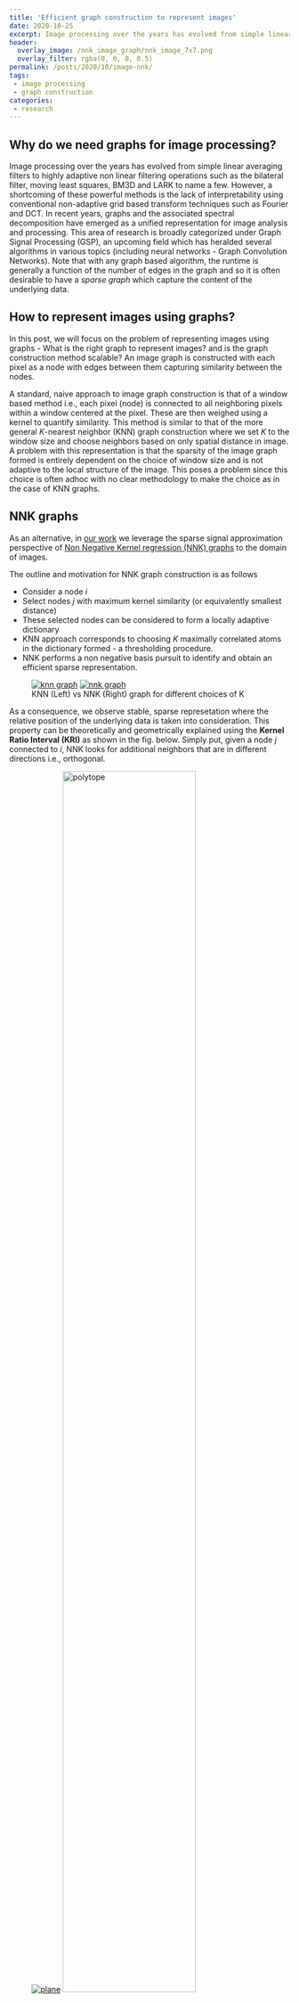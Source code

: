 ```yaml
---
title: 'Efficient graph construction to represent images'	
date: 2020-10-25
excerpt: Image processing over the years has evolved from simple linear averaging filters to highly adaptive non linear filtering operations such as the bilateral filter (BF), moving least squares, BM3D and LARK to name a few.
header:
  overlay_image: /nnk_image_graph/nnk_image_7x7.png
  overlay_filter: rgba(0, 0, 0, 0.5)
permalink: /posts/2020/10/image-nnk/
tags:
 - image processing
 - graph construction
categories:
 - research
---
```

## Why do we need graphs for image processing?
Image processing over the years has evolved from simple linear averaging filters to highly adaptive non linear filtering operations such as the bilateral filter, moving least squares, BM3D and LARK to name a few. However, a shortcoming of these powerful methods is the lack of interpretability using conventional non-adaptive grid based transform techniques such  as Fourier and DCT. 
In recent years, graphs and the associated spectral decomposition have emerged as a unified representation for image analysis and processing. This area of research is broadly categorized under Graph Signal Processing (GSP), an upcoming field which has heralded several algorithms in various topics (including neural networks - Graph Convolution Networks). Note that with any graph based algorithm, the runtime is generally a function of the number of edges in the graph and so it is often desirable to have a *sparse graph* which capture the content of the underlying data. 

## How to represent images using graphs?
In this post, we will focus on the problem of representing images using graphs - What is the right graph to represent images? and is the graph construction method scalable?
An image graph is constructed with each pixel as a node with edges between them capturing similarity between the nodes. 
<!-- From this standpoint, most of the image processing filters can be interpreted and defined based on how the edge similarity is defined. -->
A standard, naive approach to image graph construction is that of a window based method i.e., each pixel (node) is connected to all neighboring pixels within a window centered at the pixel. These are then weighed using a kernel to quantify similarity. This method is similar to that of the more general *K*-nearest neighbor (KNN) graph construction where we set *K* to the window size and choose neighbors based on only spatial distance in image. A problem with this representation is that the sparsity of the image graph formed is entirely dependent on the choice of window size and is not adaptive to the local structure of the image. This poses a problem since this choice is often adhoc with no clear methodology to make the choice as in the case of KNN graphs.

## NNK graphs
As an alternative, in [our work](/publication/2020-02-16-nnk-image-graph) we leverage the sparse signal approximation perspective of [Non Negative Kernel regression (NNK) graphs](/publication/2019-10-21-nnk-graph-arxiv) to the domain of images. 

The outline and motivation for NNK graph construction is as follows
 - Consider a node *i*
 - Select nodes *j* with maximum kernel similarity (or equivalently smallest distance)
 - These selected nodes can be considered to form a locally adaptive dictionary
 - KNN approach corresponds to choosing *K* maximally correlated atoms in the dictionary formed - a thresholding procedure. 
 - NNK performs a non negative basis pursuit to identify and obtain an efficient sparse representation.

<figure class="half">
    <a href="/images/nnk_image_graph/knn_graph_gif.gif"><img src="/images/nnk_image_graph/knn_graph_gif.gif" alt="knn graph"/></a>
    <a href="/images/nnk_image_graph/NNK_graph_gif.gif"><img src="/images/nnk_image_graph/NNK_graph_gif.gif" alt="nnk graph"/></a>
    <figcaption>KNN (Left) vs NNK (Right) graph for different choices of K </figcaption>
</figure>

 

As a consequence, we observe stable, sparse represetation where the relative position of the underlying data is taken into consideration. This property can be theoretically and geometrically explained using the **Kernel Ratio Interval (KRI)** as shown in the fig. below. Simply put, given a node *j* connected to *i*, NNK looks for additional neighbors that are in different directions i.e., orthogonal. 

<figure class="half">
<a href="/images/nnk_image_graph/plane.png"><img src="/images/nnk_image_graph/plane.png" alt="plane"/></a>
<a href="/images/nnk_image_graph/polytope.png"><img src="/images/nnk_image_graph/polytope.png" alt="polytope" width="75%"/></a>
<figcaption>Geometry of NNK graphs</figcaption>
</figure>

This geometric interpretation along with the pixel position regularity in images and specific characteristics of kernel allows us to learn image graphs in a fast and efficient manner (`10x` faster than naive NNK).

## NNK image graph algorithm
We will use the bilateral filter kernel to construct the image graph, though any kernel that has values in range [0, 1] can be integrated into the NNK image graph framework. As shown in the paper, the bilateral filter with KRI gives us a simple threshold condition (computed offline) on intensity to determine if a pixel *k* is to be connected given a connected pixel *j* is connected to the center pixel. We will apply this condition with positive threshold going radially outwards from the center pixel, starting with the four connected neighbors. We confine ourselves to positive thresholds since negative thresholds corresponds to pixels in the opposite side of the pixel window and are less likely to be affected by the connectivity of the current pixel. 

The figure below presents the case of NNK image graph algorithm for a `7x7` window centered at pixel *i*. Note that, conventionally one would connect *i* to all pixels in the window. In NNK, we start with one of the closest pixel namely *j* and assume its connected. We observe intensity differences and compare with the precomputed threshold to prune pixels that will not be connected given the connection to *j*. We perform this step iteratively i.e., 
1. Select closest pixel that is not pruned and connect to *i*
2. Apply pruning condition to remove pixels that are below threshold 
3. Stop when no more pixels are left for processing

<figure>
	<a href="/images/nnk_image_graph/NNK_image_algorithm_gif.gif"><img src="/images/nnk_image_graph/NNK_image_algorithm_gif.gif" alt="nnk_image_algorithm"/></a>
	<!-- <figcaption> NNK image graph algorithm</figcaption> -->
</figure>

## Experimental analysis
NNK image graphs have far fewer edges compared to its naive KNN-like counterparts (`90%` reduction in edges for a `11x11` window). This massive reduction in number of edges speeds up graph filtering operations in images by atleast `15x` without loss in representation. Infact, we show that graph processing and transforms based on NNK image graphs are much better in capturing image content and resulting filtering performance.
<figure>
<a href="/images/nnk_image_graph/bf_wavelets.png"><img src="/images/nnk_image_graph/bf_wavelets.png" alt="bf_wavelets"/></a>
<a href="/images/nnk_image_graph/nnk_wavelets.png"><img src="/images/nnk_image_graph/nnk_wavelets.png" alt="nnk_wavelets"/></a>
<figcaption>Energy compaction using spectral graph wavelets- Standard BF graph (Top) vs NNK image graph (Bottom). Variance of the image in a wavelet band is indicative of the amount of imformation in that frequency band. NNK graphs captures most of image in the lower bands typical for images as they are inhernetly smooth.</figcaption>
</figure>

Further, spectral image denoising based on NNK graphs shows promising performance. We observe that unlike BF graph based denoising whose performance worsens compared to its original non-graph based denoiser, NNK image graph based filtering improves performance achieving metrics close to more complex methods such as BM3D.
<figure class="half">
<a href="/images/nnk_image_graph/psnr_noise_complete_boxplot.png"><img src="/images/nnk_image_graph/psnr_noise_complete_boxplot.png" alt="psnr"/></a>
<a href="/images/nnk_image_graph/ssim_noise_complete_boxplot.png"><img src="/images/nnk_image_graph/ssim_noise_complete_boxplot.png" alt="ssim"/></a>
<figcaption>PSNR and SSIM performance averages over We consider 12 benchmark images used in image processing 
with Gaussian corruption at 5 different noise variances `= 10,15,20,25,30`.</figcaption>
</figure>

## Future Directions
In this article, we looked at a scalable, efficient graph construction framework for images with interpretable connectivity and robust performance. Further, the local nature of the algorithm allows for parallelized execution. We believe we are only scratching the surface with bilateral filter kernels and that better performance and representation is possible by incorporating more complex kernels such as non local means, BM3D to name a few.

Source code available at [github.com/STAC-USC/NNK_Image_graph](https://github.com/STAC-USC/NNK_Image_graph)

